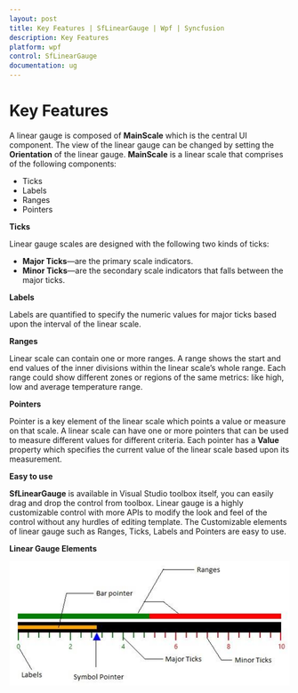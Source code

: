 ```yaml
---
layout: post
title: Key Features | SfLinearGauge | Wpf | Syncfusion
description: Key Features 
platform: wpf
control: SfLinearGauge
documentation: ug
---
```


# Key Features

A linear gauge is composed of **MainScale** which is the central UI component. The view of the linear gauge can be changed by setting the **Orientation** of the linear gauge. **MainScale** is a linear scale that comprises of the following components:

* Ticks
* Labels
* Ranges
* Pointers

**Ticks**

Linear gauge scales are designed with the following two kinds of ticks: 

* **Major Ticks**—are the primary scale indicators.
* **Minor Ticks**—are the secondary scale indicators that falls between the major ticks.

**Labels**

Labels are quantified to specify the numeric values for major ticks based upon the interval of the linear scale.

**Ranges**

Linear scale can contain one or more ranges. A range shows the start and end values of the inner divisions within the linear scale’s whole range. Each range could show different zones or regions of the same metrics: like high, low and average temperature range.  

**Pointers**

Pointer is a key element of the linear scale which points a value or measure on that scale. A linear scale can have one or more pointers that can be used to measure different values for different criteria. Each pointer has a **Value** property which specifies the current value of the linear scale based upon its measurement. 

**Easy to use**

**SfLinearGauge** is available in Visual Studio toolbox itself, you can easily drag and drop the control from toolbox. Linear gauge is a highly customizable control with more APIs to modify the look and feel of the control without any hurdles of editing template. The Customizable elements of linear gauge such as Ranges, Ticks, Labels and Pointers are easy to use.

**Linear Gauge Elements**

![](Linear-Gauge-Elements_images/Linear-Gauge-Elements_img1.jpeg)